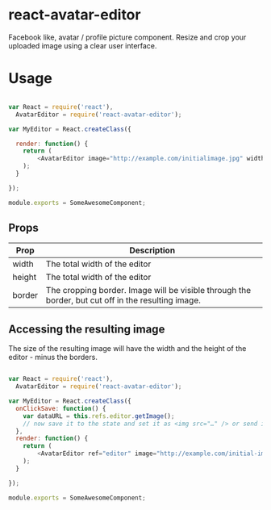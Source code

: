 # react-avatar-editor
Facebook like, avatar / profile picture component.
Resize and crop your uploaded image using a clear user interface.

# Usage


```javascript

var React = require('react'),
  AvatarEditor = require('react-avatar-editor');

var MyEditor = React.createClass({

  render: function() {
    return (
        <AvatarEditor image="http://example.com/initialimage.jpg" width="250" height="250" border"50" scale="1.2"/>
    );
  }

});

module.exports = SomeAwesomeComponent;
```

## Props
| Prop   | Description
| ------ | --------------
| width  | The total width of the editor
| height | The total width of the editor
| border | The cropping border. Image will be visible through the border, but cut off in the resulting image. 

## Accessing the resulting image

The size of the resulting image will have the width and the height of the editor - minus the borders.

```javascript

var React = require('react'),
  AvatarEditor = require('react-avatar-editor');

var MyEditor = React.createClass({
  onClickSave: function() {
    var dataURL = this.refs.editor.getImage();
    // now save it to the state and set it as <img src="…" /> or send it somewhere else
  },
  render: function() {
    return (
        <AvatarEditor ref="editor" image="http://example.com/initial-image.jpg" width="250" height="250" border"50" scale="1.2"/>
    );
  }

});

module.exports = SomeAwesomeComponent;
```

